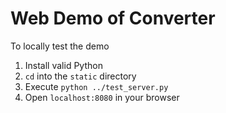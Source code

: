 # Web Demo of Converter

To locally test the demo
1. Install valid Python
2. `cd` into the `static` directory
3. Execute `python ../test_server.py`
4. Open `localhost:8080` in your browser
